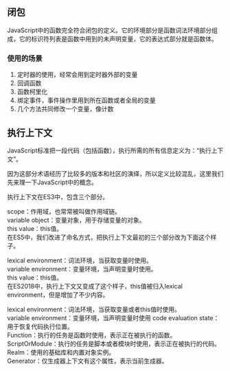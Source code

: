 ## 闭包
JavaScript中的函数完全符合闭包的定义。它的环境部分是函数词法环境部分组成，它的标识符列表是函数中用到的未声明变量，它的表达式部分就是函数体。  

### 使用的场景
1. 定时器的使用，经常会用到定时器外部的变量
2. 回调函数
3. 函数柯里化
4. 绑定事件，事件操作里用到所在函数或者全局的变量
5. 几个方法共同修改一个变量，像计数

## 执行上下文
JavaScript标准把一段代码（包括函数），执行所需的所有信息定义为：“执行上下文”。  

因为这部分术语经历了比较多的版本和社区的演绎，所以定义比较混乱，这里我们先来理一下JavaScript中的概念。

执行上下文在ES3中，包含三个部分。

scope：作用域，也常常被叫做作用域链。  
variable object：变量对象，用于存储变量的对象。  
this value：this值。  
在ES5中，我们改进了命名方式，把执行上下文最初的三个部分改为下面这个样子。  

lexical environment：词法环境，当获取变量时使用。  
variable environment：变量环境，当声明变量时使用。  
this value：this值。  
在ES2018中，执行上下文又变成了这个样子，this值被归入lexical environment，但是增加了不少内容。  

lexical environment：词法环境，当获取变量或者this值时使用。  
variable environment：变量环境，当声明变量时使用
code evaluation state：用于恢复代码执行位置。  
Function：执行的任务是函数时使用，表示正在被执行的函数。  
ScriptOrModule：执行的任务是脚本或者模块时使用，表示正在被执行的代码。  
Realm：使用的基础库和内置对象实例。  
Generator：仅生成器上下文有这个属性，表示当前生成器。